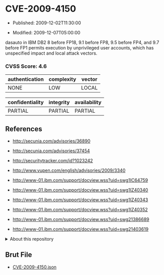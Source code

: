 # CVE-2009-4150

- Published: 2009-12-02T11:30:00

- Modified: 2009-12-07T05:00:00

dasauto in IBM DB2 8 before FP18, 9.1 before FP8, 9.5 before FP4, and 9.7 before FP1 permits execution by unprivileged user accounts, which has unspecified impact and local attack vectors.

### CVSS Score: **4.6**

| authentication | complexity | vector |
| --- | --- | --- |
| NONE | LOW | LOCAL |

| confidentiality | integrity | availability |
| --- | --- | --- |
| PARTIAL | PARTIAL | PARTIAL |

## References

* http://secunia.com/advisories/36890

* http://secunia.com/advisories/37454

* http://securitytracker.com/id?1023242

* http://www.vupen.com/english/advisories/2009/3340

* http://www-01.ibm.com/support/docview.wss?uid=swg1IC64759

* http://www-01.ibm.com/support/docview.wss?uid=swg1IZ40340

* http://www-01.ibm.com/support/docview.wss?uid=swg1IZ40343

* http://www-01.ibm.com/support/docview.wss?uid=swg1IZ40352

* http://www-01.ibm.com/support/docview.wss?uid=swg21386689

* http://www-01.ibm.com/support/docview.wss?uid=swg21403619

<details>
<summary>About this repository</summary> 

  This repository is part of the project [Live Hack CVE](https://github.com/Live-Hack-CVE). Main website can be found [www.live-hack.org](https://www.live-hack.org) 
  
  Made by [Sn0wAlice](https://github.com/Sn0wAlice) for the people that care about security and need to have a feed of the latest CVEs. Hope you enjoy it, don't forget to star the repo and follow me on [Twitter](https://twitter.com/Sn0wAlice) and [Github](https://github.com/Sn0wAlice). And that is my [personnal website](https://www.alice-snow.me/)

  - [Home Page](https://github.com/Live-Hack-CVE)
  - [Framework](https://github.com/Live-Hack-CVE/cve-framework)
  - [CVE database](https://github.com/Live-Hack-CVE/full_database)
  - [Changelog](https://github.com/Live-Hack-CVE/Changelog)
</details>

## Brut File

* [CVE-2009-4150.json](https://raw.githubusercontent.com/Live-Hack-CVE/full_database/main/cves/2009/CVE-2009-4150.json)

